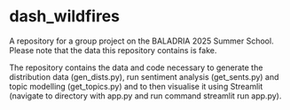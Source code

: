 # dash_wildfires
A repository for a group project on the BALADRIA 2025 Summer School. Please note that the data this repository contains is fake.

The repository contains the data and code necessary to generate the distribution data (gen_dists.py), run sentiment analysis (get_sents.py) and topic modelling (get_topics.py) and to then visualise it using Streamlit (navigate to directory with app.py and run command streamlit run app.py).
